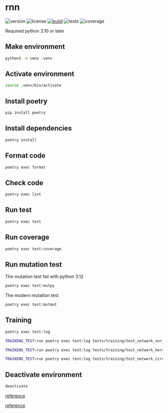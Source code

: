 # rnn

![version](https://img.shields.io/github/v/release/yadickson/rnn?style=flat-square)
![license](https://img.shields.io/github/license/yadickson/rnn?style=flat-square)
[![build](https://img.shields.io/github/actions/workflow/status/yadickson/rnn/python-app.yml?branch=main&style=flat-square)](https://github.com/yadickson/rnn/actions/workflows/python-app.yml)
![tests](https://img.shields.io/endpoint?style=flat-square&url=https%3A%2F%2Fgist.githubusercontent.com%2Fyadickson%2F2edc636fc2ff6aff4b056d455f3290be%2Fraw%2Frnn-junit-tests.json)
![coverage](https://img.shields.io/endpoint?style=flat-square&url=https%3A%2F%2Fgist.githubusercontent.com%2Fyadickson%2F2edc636fc2ff6aff4b056d455f3290be%2Fraw%2Frnn-cobertura-coverage.json)

Required python 3.10 or later

## Make environment

```bash
python3 -m venv .venv
```

## Activate environment

```bash
source .venv/bin/activate
```

## Install poetry

```bash
pip install poetry
```

## Install dependencies

```bash
poetry install
```

## Format code

```bash
poetry exec format
```

## Check code

```bash
poetry exec lint
```

## Run test

```bash
poetry exec test
```

## Run coverage

```bash
poetry exec test:coverage
```

## Run mutation test

The mutation test fail with python 3.12

```bash
poetry exec test:mutpy
```

The modern mutation test

```bash
poetry exec test:mutmut
```

## Training

```bash
poetry exec test:log
```

```bash
TRAINING_TEST=run poetry exec test:log tests/training/test_network_xor_training.py
```

```bash
TRAINING_TEST=run poetry exec test:log tests/training/test_network_keras_image_training.py
```

```bash
TRAINING_TEST=run poetry exec test:log tests/training/test_network_circle_shape_training.py
```

## Deactivate environment

```bash
deactivate
```


[reference](https://anderfernandez.com/blog/como-programar-una-red-neuronal-desde-0-en-python/)

[reference](https://towardsdatascience.com/math-neural-network-from-scratch-in-python-d6da9f29ce65)
